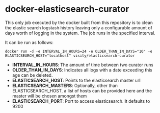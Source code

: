 # docker-elasticsearch-curator

This only job executed by the docker built from this repository is to clean the elastic search logstash history leaving only a configurable amount of days worth of logging in the system. The job runs in the specified interval.

It can be run as follows:

	docker run -d -e INTERVAL_IN_HOURS=24 -e OLDER_THAN_IN_DAYS="10" -e ELASTICSEARCH_HOST="localhost" visity/elasticsearch-curator
	
* **INTERVAL\_IN\_HOURS**: The amount of time between two curator runs
* **OLDER\_THAN\_IN\_DAYS**: Indicates all logs with a date exceeding this age can be deleted.
* **ELASTICSEARCH\_HOST**: Points to the elasticsearch master url
* **ELASTICSEARCH\_MASTERS**: Optionally, other than ELASTICSEARCH\_HOST, a list of hosts can be provided here and the master will be chosen amongst them
* **ELASTICSEARCH\_PORT**: Port to access elasticsearch. It defaults to 9200

